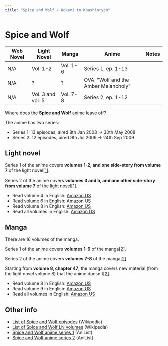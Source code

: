 ```yaml
---
title: "Spice and Wolf / Ookami to Koushinryou"
---
```


# Spice and Wolf

<table>
    <thead>
        <tr>
            <th>Web Novel</th>
            <th>Light Novel</th>
            <th>Manga</th>
            <th>Anime</th>
            <th>Notes</th>
        </tr>
    </thead>
    <tbody>
        <tr>
            <td>N/A</td>
            <td>Vol. 1-2</td>
            <td>Vol. 1-6</td>
            <td>Series 1, ep. 1-13</td>
            <td> </td>
        </tr>
        <tr>
            <td>N/A</td>
            <td>?</td>
            <td>?</td>
            <td>OVA: &quot;Wolf and the Amber Melancholy&quot;</td>
            <td> </td>
        </tr>
        <tr>
            <td>N/A</td>
            <td>Vol. 3 and vol. 5</td>
            <td>Vol. 7-8</td>
            <td>Series 2, ep. 1-12</td>
            <td> </td>
        </tr>
    </tbody>
</table>

Where does the **Spice and Wolf** anime leave off?

The anime has two series:

* Series 1: 13 episodes, aired 8th Jan 2008 -> 30th May 2008
* Series 2: 12 episodes, aired 9th Jul 2009 -> 24th Sep 2009

## Light novel

Series 1 of the anime covers **volumes 1-2, and one side-story from volume 7** of the light novel[[1]](https://www.reddit.com/r/SpiceandWolf/comments/2igcyb/where_does_the_anime_leave_off_at_in_relation_to/cl1xbe0/).

Series 2 of the anime covers **volumes 3 and 5, and one other side-story from volume 7** of the light novel[[1]](https://www.reddit.com/r/SpiceandWolf/comments/2igcyb/where_does_the_anime_leave_off_at_in_relation_to/cl1xbe0/).

* Read volume 4 in English: [Amazon US](https://www.amazon.com/gp/product/B01N4QYRAG)
* Read volume 6 in English: [Amazon US](https://www.amazon.com/gp/product/B01N13WHLN)
* Read volume 8 in English: [Amazon US](https://www.amazon.com/gp/product/B06XKH9S9Q)
* Read all volumes in English: [Amazon US](https://www.amazon.com/dp/B084GXHMGH)

## Manga

There are 16 volumes of the manga.

Series 1 of the anime covers **volumes 1-6** of the manga[[2]](https://www.reddit.com/r/SpiceandWolf/wiki/differences).

Series 2 of the anime covers **volumes 7-8** of the manga[[2]](https://www.reddit.com/r/SpiceandWolf/wiki/differences).

Starting from **volume 8, chapter 47**, the manga covers new material (from the light novel volume 8) that the anime doesn't[[2]](https://www.reddit.com/r/SpiceandWolf/wiki/differences).

* Read volume 8 in English: [Amazon US](https://www.amazon.com/gp/product/B01BCJDTGO)
* Read volume 9 in English: [Amazon US](https://www.amazon.com/gp/product/B01C37XG9E)
* Read all volumes in English: [Amazon US](https://www.amazon.com/dp/B07JKGN4VX)


## Other info

* [List of Spice and Wolf episodes](https://en.wikipedia.org/wiki/List_of_Spice_and_Wolf_episodes) (Wikipedia)
* [List of Spice and Wolf LN volumes](https://en.wikipedia.org/wiki/List_of_Spice_and_Wolf_light_novels) (Wikipedia)
* [Spice and Wolf anime series 1](https://anilist.co/anime/2966/Ookami-to-Koushinryou/) (AniList)
* [Spice and Wolf anime series 2](https://anilist.co/anime/5341/Ookami-to-Koushinryou-II/) (AniList)
